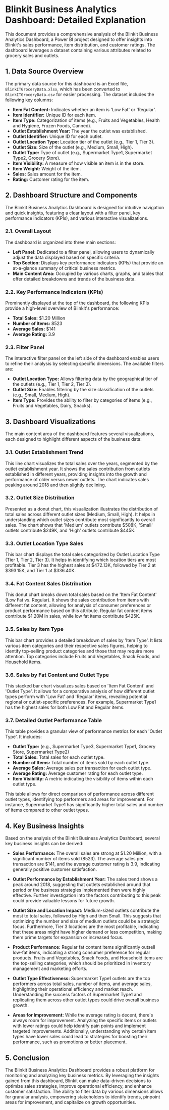 # Blinkit Business Analytics Dashboard: Detailed Explanation

This document provides a comprehensive analysis of the Blinkit Business Analytics Dashboard, a Power BI project designed to offer insights into Blinkit's sales performance, item distribution, and customer ratings. The dashboard leverages a dataset containing various attributes related to grocery sales and outlets.

## 1. Data Source Overview

The primary data source for this dashboard is an Excel file, `BlinkITGroceryData.xlsx`, which has been converted to `BlinkITGroceryData.csv` for easier processing. The dataset includes the following key columns:

*   **Item Fat Content:** Indicates whether an item is 'Low Fat' or 'Regular'.
*   **Item Identifier:** Unique ID for each item.
*   **Item Type:** Categorization of items (e.g., Fruits and Vegetables, Health and Hygiene, Frozen Foods, Canned).
*   **Outlet Establishment Year:** The year the outlet was established.
*   **Outlet Identifier:** Unique ID for each outlet.
*   **Outlet Location Type:** Location tier of the outlet (e.g., Tier 1, Tier 3).
*   **Outlet Size:** Size of the outlet (e.g., Medium, Small, High).
*   **Outlet Type:** Type of outlet (e.g., Supermarket Type1, Supermarket Type2, Grocery Store).
*   **Item Visibility:** A measure of how visible an item is in the store.
*   **Item Weight:** Weight of the item.
*   **Sales:** Sales amount for the item.
*   **Rating:** Customer rating for the item.

## 2. Dashboard Structure and Components

The Blinkit Business Analytics Dashboard is designed for intuitive navigation and quick insights, featuring a clear layout with a filter panel, key performance indicators (KPIs), and various interactive visualizations.

### 2.1. Overall Layout

The dashboard is organized into three main sections:

*   **Left Panel:** Dedicated to a filter panel, allowing users to dynamically adjust the data displayed based on specific criteria.
*   **Top Section:** Displays key performance indicators (KPIs) that provide an at-a-glance summary of critical business metrics.
*   **Main Content Area:** Occupied by various charts, graphs, and tables that offer detailed breakdowns and trends of the business data.

### 2.2. Key Performance Indicators (KPIs)

Prominently displayed at the top of the dashboard, the following KPIs provide a high-level overview of Blinkit's performance:

*   **Total Sales:** $1.20 Million
*   **Number of Items:** 8523
*   **Average Sales:** $141
*   **Average Rating:** 3.9

### 2.3. Filter Panel

The interactive filter panel on the left side of the dashboard enables users to refine their analysis by selecting specific dimensions. The available filters are:

*   **Outlet Location Type:** Allows filtering data by the geographical tier of the outlets (e.g., Tier 1, Tier 2, Tier 3).
*   **Outlet Size:** Enables filtering by the size classification of the outlets (e.g., Small, Medium, High).
*   **Item Type:** Provides the ability to filter by categories of items (e.g., Fruits and Vegetables, Dairy, Snacks).

## 3. Dashboard Visualizations

The main content area of the dashboard features several visualizations, each designed to highlight different aspects of the business data:

### 3.1. Outlet Establishment Trend

This line chart visualizes the total sales over the years, segmented by the outlet establishment year. It shows the sales contribution from outlets established in different years, providing insights into the growth and performance of older versus newer outlets. The chart indicates sales peaking around 2018 and then slightly declining.

### 3.2. Outlet Size Distribution

Presented as a donut chart, this visualization illustrates the distribution of total sales across different outlet sizes (Medium, Small, High). It helps in understanding which outlet sizes contribute most significantly to overall sales. The chart shows that 'Medium' outlets contribute $508K, 'Small' outlets contribute $249K, and 'High' outlets contribute $445K.

### 3.3. Outlet Location Type Sales

This bar chart displays the total sales categorized by Outlet Location Type (Tier 1, Tier 2, Tier 3). It helps in identifying which location tiers are most profitable. Tier 3 has the highest sales at $472.13K, followed by Tier 2 at $393.15K, and Tier 1 at $336.40K.

### 3.4. Fat Content Sales Distribution

This donut chart breaks down total sales based on the 'Item Fat Content' (Low Fat vs. Regular). It shows the sales contribution from items with different fat content, allowing for analysis of consumer preferences or product performance based on this attribute. Regular fat content items contribute $1.20M in sales, while low fat items contribute $425K.

### 3.5. Sales by Item Type

This bar chart provides a detailed breakdown of sales by 'Item Type'. It lists various item categories and their respective sales figures, helping to identify top-selling product categories and those that may require more attention. Top categories include Fruits and Vegetables, Snack Foods, and Household items.

### 3.6. Sales by Fat Content and Outlet Type

This stacked bar chart visualizes sales based on 'Item Fat Content' and 'Outlet Type'. It allows for a comparative analysis of how different outlet types perform with 'Low Fat' and 'Regular' items, revealing potential regional or outlet-specific preferences. For example, Supermarket Type1 has the highest sales for both Low Fat and Regular items.

### 3.7. Detailed Outlet Performance Table

This table provides a granular view of performance metrics for each 'Outlet Type'. It includes:

*   **Outlet Type:** (e.g., Supermarket Type3, Supermarket Type1, Grocery Store, Supermarket Type2)
*   **Total Sales:** Total sales for each outlet type.
*   **Number of Items:** Total number of items sold by each outlet type.
*   **Average Sales:** Average sales per transaction for each outlet type.
*   **Average Rating:** Average customer rating for each outlet type.
*   **Item Visibility:** A metric indicating the visibility of items within each outlet type.

This table allows for direct comparison of performance across different outlet types, identifying top performers and areas for improvement. For instance, Supermarket Type1 has significantly higher total sales and number of items compared to other outlet types.



## 4. Key Business Insights

Based on the analysis of the Blinkit Business Analytics Dashboard, several key business insights can be derived:

*   **Sales Performance:** The overall sales are strong at $1.20 Million, with a significant number of items sold (8523). The average sales per transaction are $141, and the average customer rating is 3.9, indicating generally positive customer satisfaction.

*   **Outlet Performance by Establishment Year:** The sales trend shows a peak around 2018, suggesting that outlets established around that period or the business strategies implemented then were highly effective. Further investigation into the factors contributing to this peak could provide valuable lessons for future growth.

*   **Outlet Size and Location Impact:** Medium-sized outlets contribute the most to total sales, followed by High and then Small. This suggests that optimizing the number and size of medium outlets could be a strategic focus. Furthermore, Tier 3 locations are the most profitable, indicating that these areas might have higher demand or less competition, making them prime targets for expansion or increased focus.

*   **Product Performance:** Regular fat content items significantly outsell low-fat items, indicating a strong consumer preference for regular products. Fruits and Vegetables, Snack Foods, and Household items are the top-selling categories, which should be prioritized in inventory management and marketing efforts.

*   **Outlet Type Effectiveness:** Supermarket Type1 outlets are the top performers across total sales, number of items, and average sales, highlighting their operational efficiency and market reach. Understanding the success factors of Supermarket Type1 and replicating them across other outlet types could drive overall business growth.

*   **Areas for Improvement:** While the average rating is decent, there's always room for improvement. Analyzing the specific items or outlets with lower ratings could help identify pain points and implement targeted improvements. Additionally, understanding why certain item types have lower sales could lead to strategies for boosting their performance, such as promotions or better placement.

## 5. Conclusion

The Blinkit Business Analytics Dashboard provides a robust platform for monitoring and analyzing key business metrics. By leveraging the insights gained from this dashboard, Blinkit can make data-driven decisions to optimize sales strategies, improve operational efficiency, and enhance customer satisfaction. The ability to filter data by various dimensions allows for granular analysis, empowering stakeholders to identify trends, pinpoint areas for improvement, and capitalize on growth opportunities.


